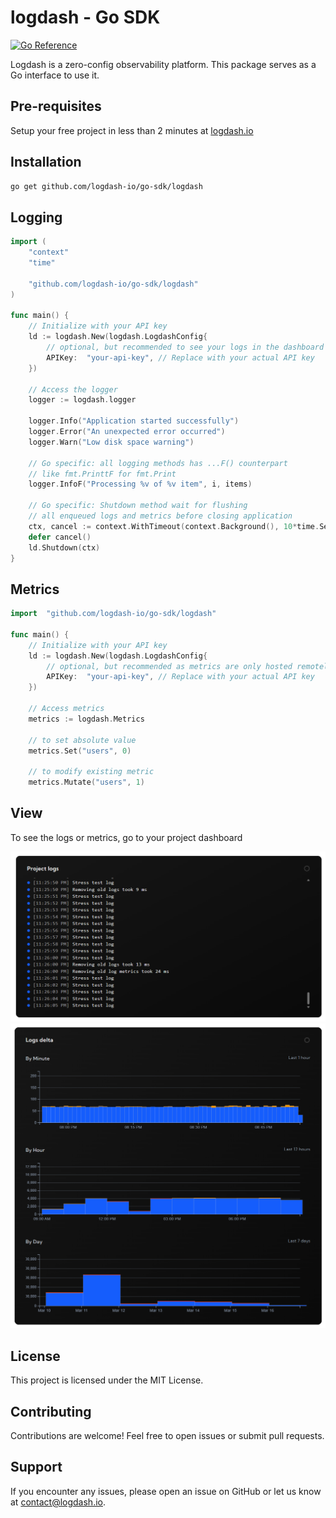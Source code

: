 # logdash - Go SDK

[![Go Reference](https://pkg.go.dev/badge/github.com/logdash-io/go-sdk/logdash.svg)](https://pkg.go.dev/github.com/logdash-io/go-sdk/logdash)

Logdash is a zero-config observability platform. This package serves as a Go interface to use it.

## Pre-requisites

Setup your free project in less than 2 minutes at [logdash.io](https://logdash.io/)

## Installation

```bash
go get github.com/logdash-io/go-sdk/logdash
```

## Logging

```go
import (
	"context"
	"time"

	"github.com/logdash-io/go-sdk/logdash"
)

func main() {
    // Initialize with your API key
    ld := logdash.New(logdash.LogdashConfig{
        // optional, but recommended to see your logs in the dashboard
        APIKey:  "your-api-key", // Replace with your actual API key
    })

    // Access the logger
    logger := logdash.logger

    logger.Info("Application started successfully")
    logger.Error("An unexpected error occurred")
    logger.Warn("Low disk space warning")

    // Go specific: all logging methods has ...F() counterpart
    // like fmt.PrinttF for fmt.Print
    logger.InfoF("Processing %v of %v item", i, items)

    // Go specific: Shutdown method wait for flushing 
    // all enqueued logs and metrics before closing application
	ctx, cancel := context.WithTimeout(context.Background(), 10*time.Second)
	defer cancel()
	ld.Shutdown(ctx)
}
```

## Metrics

```go
import 	"github.com/logdash-io/go-sdk/logdash"

func main() {
    // Initialize with your API key
    ld := logdash.New(logdash.LogdashConfig{
        // optional, but recommended as metrics are only hosted remotely
        APIKey:  "your-api-key", // Replace with your actual API key
    })

    // Access metrics
    metrics := logdash.Metrics

    // to set absolute value
    metrics.Set("users", 0)

    // to modify existing metric
    metrics.Mutate("users", 1)
```

## View

To see the logs or metrics, go to your project dashboard

![logs](docs/logs.png)
![delta](docs/delta.png)

## License

This project is licensed under the MIT License.

## Contributing

Contributions are welcome! Feel free to open issues or submit pull requests.

## Support

If you encounter any issues, please open an issue on GitHub or let us know at [contact@logdash.io](mailto:contact@logdash.io).
